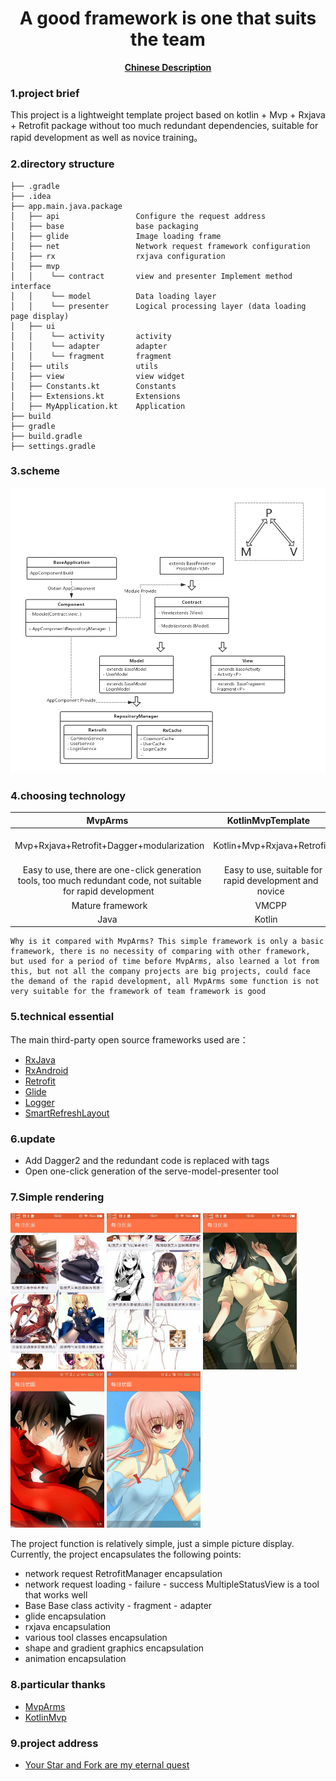 <h1 align="center">A good framework is one that suits the team

</h1>
<p align="center">
  <a href="README_CN.md">
    <b>Chinese Description</b>
  </a>
</p>

### 1.project brief
This project is a lightweight template project based on kotlin + Mvp + Rxjava + Retrofit package without too much redundant dependencies, suitable for rapid development as well as novice training。

### 2.directory structure
```
├── .gradle
├── .idea
├── app.main.java.package
│   ├── api                 Configure the request address
│   ├── base                base packaging
│   ├── glide               Image loading frame
│   ├── net                 Network request framework configuration
│   ├── rx                  rxjava configuration
│   ├── mvp
│   │    └── contract       view and presenter Implement method interface
│   │    └── model          Data loading layer
│   │    └── presenter      Logical processing layer (data loading page display)
│   ├── ui
│   │    └── activity       activity
│   │    └── adapter        adapter
│   │    └── fragment       fragment
│   ├── utils               utils
│   ├── view                view widget
│   ├── Constants.kt        Constants
│   ├── Extensions.kt       Extensions
│   ├── MyApplication.kt    Application
├── build
├── gradle
├── build.gradle
├── settings.gradle

```

### 3.scheme

<div >
<img src="https://github.com/pengMaster/picApplyGit/blob/master/KotlinMvp/Architecture.png"   alt="引自MvpArms"/>
</div>

### 4.choosing technology

| MvpArms   | KotlinMvpTemplate    |
| :----: | :----:   |
|   Mvp+Rxjava+Retrofit+Dagger+modularization    |   Kotlin+Mvp+Rxjava+Retrofit    |
|   Easy to use, there are one-click generation tools, too much redundant code, not suitable for rapid development   |   Easy to use, suitable for rapid development and novice |  
|   Mature framework    |   VMCPP    |  
|   Java     | Kotlin      |  

```
Why is it compared with MvpArms? This simple framework is only a basic framework, there is no necessity of comparing with other framework, but used for a period of time before MvpArms, also learned a lot from this, but not all the company projects are big projects, could face the demand of the rapid development, all MvpArms some function is not very suitable for the framework of team framework is good

```

### 5.technical essential

The main third-party open source frameworks used are：

 - [RxJava](https://github.com/ReactiveX/RxJava)
 - [RxAndroid](https://github.com/ReactiveX/RxAndroid)
 - [Retrofit](https://github.com/square/retrofit)
 - [Glide](https://github.com/bumptech/glide)
 - [Logger](https://github.com/orhanobut/logger)
 - [SmartRefreshLayout](https://github.com/scwang90/SmartRefreshLayout)


### 6.update

- Add Dagger2 and the redundant code is replaced with tags
- Open one-click generation of the serve-model-presenter tool


### 7.Simple rendering

<div >
    <img src="https://github.com/pengMaster/picApplyGit/blob/master/KotlinMvp/device-2018-09-28-164014.jpg" width="150" height="250"  alt=""/>
    <img src="https://github.com/pengMaster/picApplyGit/blob/master/KotlinMvp/device-2018-09-28-164110.jpg" width="150" height="250"  alt=""/>
    <img src="https://github.com/pengMaster/picApplyGit/blob/master/KotlinMvp/device-2018-09-28-164920.jpg" width="150" height="250" alt=""/>
    <img src="https://github.com/pengMaster/picApplyGit/blob/master/KotlinMvp/device-2018-09-29-100403.jpg" width="150" height="250"  alt=""/>
   <img src="https://github.com/pengMaster/picApplyGit/blob/master/KotlinMvp/device-2018-09-29-144929.jpg" width="150" height="250"  alt=""/>
</div>

The project function is relatively simple, just a simple picture display. Currently, the project encapsulates the following points:
- network request RetrofitManager encapsulation
- network request loading - failure - success MultipleStatusView is a tool that works well
- Base Base class activity - fragment - adapter
- glide encapsulation
- rxjava encapsulation
- various tool classes encapsulation
- shape and gradient graphics encapsulation
- animation encapsulation

### 8.particular thanks

 - [MvpArms](https://github.com/JessYanCoding/MVPArms)
 - [KotlinMvp](https://github.com/git-xuhao/KotlinMvp)

### 9.project address

 - [Your Star and Fork are my eternal quest](https://github.com/pengMaster/Kotlin_Mvp_Template)